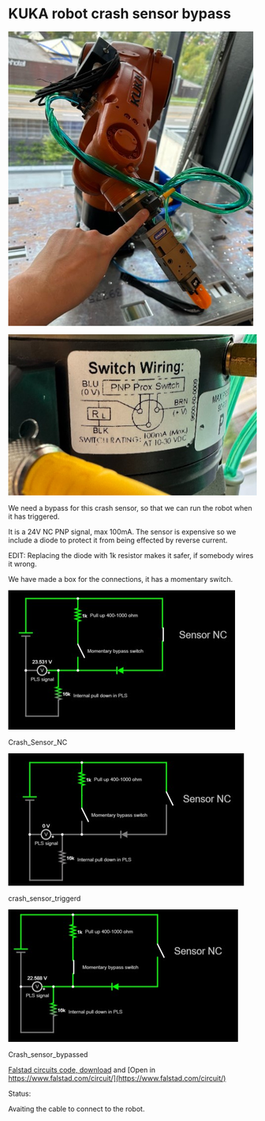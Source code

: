 # KUKA robot crash sensor bypass

![Connections_in_box.jpg](bilder/Connections_in_box.jpg)

![Schematic of sensor pins](bilder/schematic_sensor_pins.jpg)

We need a bypass for this crash sensor, so that we can run the robot when it has triggered.

It is a 24V NC PNP signal, max 100mA. The sensor is expensive so we include a diode to protect it from being effected by reverse current.

EDIT: Replacing the diode with 1k resistor makes it safer, if somebody wires it wrong.

We have made a box for the connections, it has a momentary switch.

![Crash_Sensor_NC.jpg](bilder/Crash_Sensor_NC.jpg)

Crash_Sensor_NC

![crash_sensor_triggerd.jpg](bilder/crash_sensor_triggerd.jpg)

crash_sensor_triggerd

![Crash_sensor_bypassed.jpg](bilder/Crash_sensor_bypassed.jpg)

Crash_sensor_bypassed

[Falstad circuits code, download](bilder/Robot_crash_sensor_bypass.txt) and [Open in https://www.falstad.com/circuit/](https://www.falstad.com/circuit/)

Status:

Avaiting the cable to connect to the robot.


